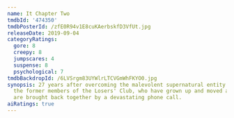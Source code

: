 ```yaml
---
name: It Chapter Two
tmdbId: '474350'
tmdbPosterId: /zfE0R94v1E8cuKAerbskfD3VfUt.jpg
releaseDate: 2019-09-04
categoryRatings:
  gore: 8
  creepy: 8
  jumpscares: 4
  suspense: 8
  psychological: 7
tmdbBackdropId: /6LVSrgm83UYWlrLTCVGmWhFKYO0.jpg
synopsis: 27 years after overcoming the malevolent supernatural entity Pennywise,
  the former members of the Losers' Club, who have grown up and moved away from Derry,
  are brought back together by a devastating phone call.
aiRatings: true
---
```


